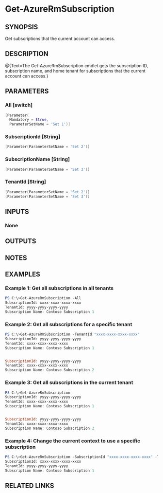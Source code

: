 ﻿# Get-AzureRmSubscription

## SYNOPSIS
Get subscriptions that the current account can access.

## DESCRIPTION
@{Text=The Get-AzureRmSubscription cmdlet gets the subscription ID, subscription name, and home tenant for subscriptions that the current account can access.}

## PARAMETERS

### All [switch]

```powershell
[Parameter(
  Mandatory = $true,
  ParameterSetName = 'Set 1')]
```




### SubscriptionId [String]

```powershell
[Parameter(ParameterSetName = 'Set 2')]
```




### SubscriptionName [String]

```powershell
[Parameter(ParameterSetName = 'Set 3')]
```




### TenantId [String]

```powershell
[Parameter(ParameterSetName = 'Set 2')]
[Parameter(ParameterSetName = 'Set 3')]
```





## INPUTS
### None


## OUTPUTS

## NOTES


## EXAMPLES
### Example 1: Get all subscriptions in all tenants

```powershell
PS C:\>Get-AzureRmSubscription -All
SubscriptionId: xxxx-xxxx-xxxx-xxxx
TenantId: yyyy-yyyy-yyyy-yyyy
Subscription Name: Contoso Subscription 1
```



### Example 2: Get all subscriptions for a specific tenant

```powershell
PS C:\>Get-AzureRmSubscription -TenantId "xxxx-xxxx-xxxx-xxxx"
SubscriptionId: yyyy-yyyy-yyyy-yyyy
TenantId: xxxx-xxxx-xxxx-xxxx
Subscription Name: Contoso Subscription 1


SubscriptionId: yyyy-yyyy-yyyy-yyyy
TenantId: xxxx-xxxx-xxxx-xxxx
Subscription Name: Contoso Subscription 2
```



### Example 3: Get all subscriptions in the current tenant

```powershell
PS C:\>Get-AzureRmSubscription
SubscriptionId: yyyy-yyyy-yyyy-yyyy
TenantId: xxxx-xxxx-xxxx-xxxx
Subscription Name: Contoso Subscription 1


SubscriptionId: yyyy-yyyy-yyyy-yyyy
TenantId: xxxx-xxxx-xxxx-xxxx
Subscription Name: Contoso Subscription 2
```



### Example 4: Change the current context to use a specific subscription

```powershell
PS C:\>Get-AzureRmSubscription -SubscriptionId "xxxx-xxxx-xxxx-xxxx" -TenantId "yyyy-yyyy-yyyy-yyyy" | Set-AzureRmContext
SubscriptionId: xxxx-xxxx-xxxx-xxxx
TenantId: yyyy-yyyy-yyyy-yyyy
Subscription Name: Contoso Subscription 1
```




## RELATED LINKS


